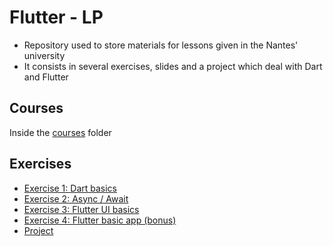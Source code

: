 # Flutter - LP

- Repository used to store materials for lessons given in the Nantes' university
- It consists in several exercises, slides and a project which deal with Dart and Flutter

## Courses

Inside the [courses](./courses) folder

## Exercises

- [Exercise 1: Dart basics](./ex1)
- [Exercise 2: Async / Await](./ex2)
- [Exercise 3: Flutter UI basics](./ex3)
- [Exercise 4: Flutter basic app (bonus)](./ex4)
- [Project](./project)

